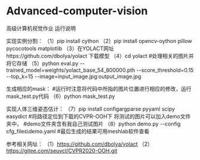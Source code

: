 # Advanced-computer-vision
高级计算机视觉作业
运行说明

实现实例分割：
 （1）pip install cython
 （2）pip install opencv-oython pillow pycocotools matplotlib
 （3）在YOLACT网址https://github.com/dbolya/yolact 下载模型
 （4）cd yolact
 #处理相关的图片并将它存储
 （5）python eval.py --trained_model=weights/yolact_base_54_800000.pth --score_threshold=0.15 --top_k=15 --image=input_image.jpg:output_image.jpg

生成相应的mask：
 #运行时注意将代码中所指的图片位置进行相应的修改，运行mask_test.py代码
 （6）python mask_test.py
 
实现人体三维姿态估计：
  （7）pip install configargparse pyyaml scipy easydict
  #将路径定位到下载的CVPR-OOH下 将测试的图片可以加入demo文件夹中，
  #demo文件夹含有我自己测试图片
  （8）python demo.py --config cfg_files\demo.yaml
  #最后生成的结果可用meshlab软件查看
  
参考相关网址：
 （1）https://github.com/dbolya/yolact 
 （2）https://gitee.com/seuvcl/CVPR2020-OOH.git
